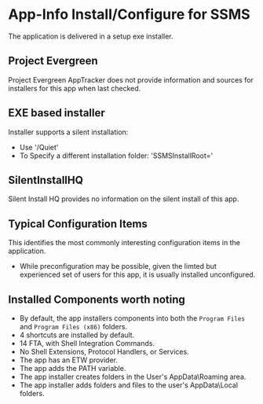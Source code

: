 # App-Info Install/Configure for SSMS

The application is delivered in a setup exe installer.  

## Project Evergreen
Project Evergreen AppTracker does not provide information and sources for installers for this app when last checked.


## EXE based installer

Installer supports a silent installation:
* Use '/Quiet'
* To Specify a different installation folder: 'SSMSInstallRoot=<path to install>'

## SilentInstallHQ
Silent Install HQ provides no information on the silent install of this app.

## Typical Configuration Items 

This identifies the most commonly interesting configuration items in the application.

* While preconfiguration may be possible, given the limted but experienced set of users for this app, it is usually installed unconfigured.

## Installed Components worth noting

* By default, the app installers components into both the `Program Files` and `Program Files (x86)` folders.
*  4 shortcuts are installed by default.
* 14 FTA, with Shell Integration Commands.
* No Shell Extensions, Protocol Handlers, or Services.
* The app has an ETW provider.
* The app adds the PATH variable.
* The app installer creates folders in the User's AppData\Roaming area.
* The app installer adds folders and files to the user's AppData\Local folders.
